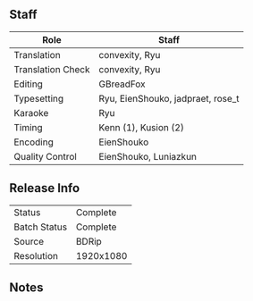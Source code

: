 ## Staff

| Role              | Staff                               |
|-------------------|-------------------------------------|
| Translation       | convexity, Ryu                      |
| Translation Check | convexity, Ryu                      |
| Editing           | GBreadFox                           |
| Typesetting       | Ryu, EienShouko, jadpraet, rose_t   |
| Karaoke           | Ryu                                 |
| Timing            | Kenn (1), Kusion (2)                |
| Encoding          | EienShouko                          |
| Quality Control   | EienShouko, Luniazkun               |

## Release Info

|              |           |
|--------------|-----------|
| Status       | Complete  |
| Batch Status | Complete  |
| Source       | BDRip     |
| Resolution   | 1920x1080 |

## Notes

